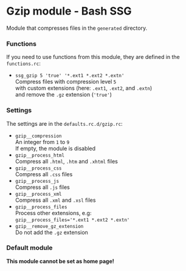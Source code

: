 # Gzip module - Bash SSG
Module that compresses files in the `generated` directory.

### Functions
If you need to use functions from this module, they are defined in the `functions.rc`:
* `ssg_gzip 5 'true' '*.ext1 *.ext2 *.extn'`  
	Compress files with compression level `5`  
	with custom extensions (here: `.ext1`, `.ext2`, and `.extn`)  
	and remove the `.gz` extension (`'true'`)

### Settings
The settings are in the `defaults.rc.d/gzip.rc`:
* `gzip__compression`  
	An integer from `1` to `9`  
	If empty, the module is disabled
* `gzip__process_html`  
	Compress all `.html`, `.htm` and `.xhtml` files
* `gzip__process_css`  
	Compress all `.css` files
* `gzip__process_js`  
	Compress all `.js` files
* `gzip__process_xml`  
	Compress all `.xml` and `.xsl` files
* `gzip__process_files`  
	Process other extensions, e.g:  
	`gzip__process_files='*.ext1 *.ext2 *.extn'`
* `gzip__remove_gz_extension`  
	Do not add the `.gz` extension

### Default module
**This module cannot be set as home page!**

